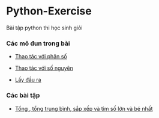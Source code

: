 # Python-Exercise
Bài tập python thi học sinh giỏi


### Các mô đun trong bài

 * [Thao tác với phân số](https://github.com/Nekitori17/Python-Exercise-Next/blob/main/utils/fraction_operation.py)

 * [Thao tác với số nguyên](https://github.com/Nekitori17/Python-Exercise-Next/blob/main/utils/number_operation.py)

 * [Lấy đầu ra](https://github.com/Nekitori17/Python-Exercise-Next/blob/main/utils/get_output.py)

### Các bài tập

* [Tổng , tổng trung bình, sắp xếp và tìm số lớn và bé nhất](https://github.com/Nekitori17/Python-Exercise-Next/blob/main/1.%20T%E1%BB%95ng%20v%C3%A0%20t%C3%ACm%20s%E1%BB%91%20b%C3%A9%20v%C3%A0%20l%E1%BB%9Bn%20nh%E1%BA%A5t.py)